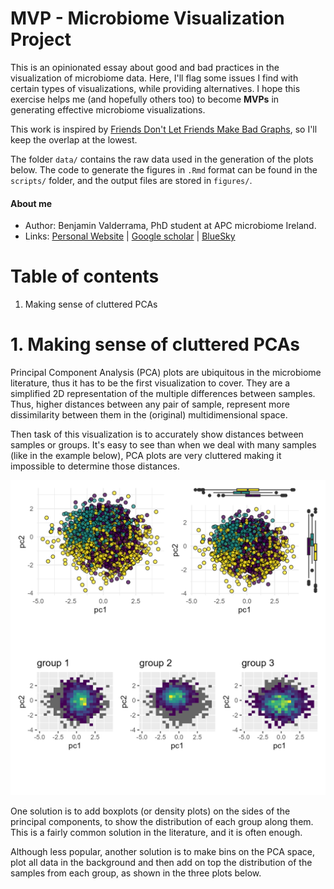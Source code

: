 # MVP - Microbiome Visualization Project

This is an opinionated essay about good and bad practices in the visualization of microbiome data. Here, I'll flag some issues I find with certain types of visualizations, while providing alternatives. I hope this exercise helps me (and hopefully others too) to become **MVPs** in generating effective microbiome visualizations.

This work is inspired by [Friends Don't Let Friends Make Bad Graphs](https://github.com/cxli233/FriendsDontLetFriends/tree/main?tab=readme-ov-file), so I'll keep the overlap at the lowest.

The folder `data/` contains the raw data used in the generation of the plots below. The code to generate the figures in `.Rmd` format can be found in the `scripts/` folder, and the output files are stored in `figures/`.


#### **About me**
* Author: Benjamin Valderrama, PhD student at APC microbiome Ireland.
* Links: [Personal Website](https://benjamin-valderrama.github.io/) | [Google scholar](https://scholar.google.com/citations?user=fteDslYAAAAJ&hl=es) | [BlueSky](https://bsky.app/profile/bvalderrama.bsky.social) 


# Table of contents

1. Making sense of cluttered PCAs

# 1. Making sense of cluttered PCAs

Principal Component Analysis (PCA) plots are ubiquitous in the microbiome literature, thus it has to be the first visualization to cover. They are a simplified 2D representation of the multiple differences between samples. Thus, higher distances between any pair of sample, represent more dissimilarity between them in the (original) multidimensional space. 

Then task of this visualization is to accurately show distances between samples or groups. It's easy to see than when we deal with many samples (like in the example below), PCA plots are very cluttered making it impossible to determine those distances.

![cluttered_pcas](https://github.com/Benjamin-Valderrama/MVP/blob/main/figures/alternatives_to_cluttered_pca.png)

One solution is to add boxplots (or density plots) on the sides of the principal components, to show the distribution of each group along them. This is a fairly common solution in the literature, and it is often enough. 

Although less popular, another solution is to make bins on the PCA space, plot all data in the background and then add on top the distribution of the samples from each group, as shown in the three plots below.